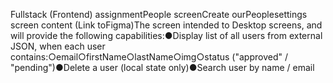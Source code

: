 Fullstack (Frontend) assignmentPeople screenCreate ourPeoplesettings screen content (Link toFigma)The screen intended to Desktop screens, and will provide the following capabilities:●Display list of all users from external JSON, when each user contains:○email○firstName○lastName○img○status ("approved" / "pending")●Delete a user (local state only)●Search user by name / email

